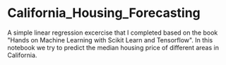 # California_Housing_Forecasting

A simple linear regression excercise that I completed based on the book "Hands on Machine Learning with Scikit Learn and Tensorflow". In this notebook we try to predict the median housing price of different areas in California.
